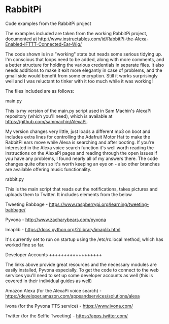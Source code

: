 # RabbitPi
Code examples from the RabbitPi project

The examples included are taken from the working RabbitPi project, documented at http://www.instructables.com/id/RabbitPi-the-Alexa-Enabled-IFTTT-Connected-Ear-Wig/

The code shown is in a "working" state but neads some serious tidying up. I'm conscious that loops need to be added, along with more comments, and a better structure for holding the various credentials in separate files. It also needs additions to make it exit more elegantly in case of problems, and the gmail side would benefit from some encryption. Still it works surprisingly well and I was reluctant to tinker with it too much while it was working! 

The files included are as follows: 

main.py


This is my version of the main.py script used in Sam Machin's AlexaPi repository (which you'll need), which is available at https://github.com/sammachin/AlexaPi. 

My version changes very little, just loads a different mp3 on boot and includes extra lines for controlling the Adafruit Motor Hat to make the RabbitPi ears move while Alexa is searching and after booting. If you're interested in the Alexa voice search function it's well worth reading the instructions on the AlexaPi pages and reading through the open issues if you have any problems, I found nearly all of my answers there. The code changes quite often so it's worth keeping an eye on - also other branches are available offering music functionality.

rabbit.py


This is the main script that reads out the notifications, takes pictures and uploads them to Twitter. It includes elements from the below 

Tweeting Babbage - https://www.raspberrypi.org/learning/tweeting-babbage/

Pyvona - http://www.zacharybears.com/pyvona 

Imaplib - https://docs.python.org/2/library/imaplib.html

It's currently set to run on startup using the /etc/rc.local method, which has worked fine so far.

Developer Accounts
++++++++++++++++++

The links above provide great resources and the necessary modules are easily installed, Pyvona especially. To get the code to connect to the web services you'll need to set up some developer accounts as well (this is covered in their individual guides as well)

Amazon Alexa (for the AlexaPi voice search) - https://developer.amazon.com/appsandservices/solutions/alexa

Ivona (for the Pyvona TTS service) - https://www.ivona.com/ 

Twitter (for the Selfie Tweeting) - https://apps.twitter.com/








